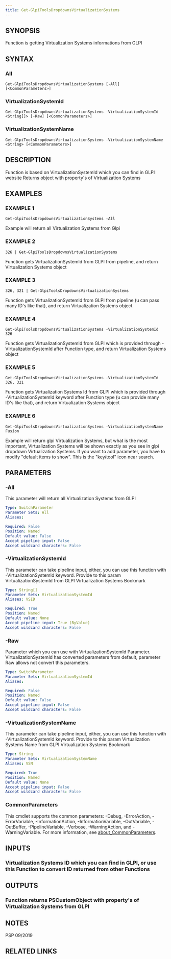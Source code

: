 ```yaml
---
title: Get-GlpiToolsDropdownsVirtualizationSystems
---
```


## SYNOPSIS
Function is getting Virtualization Systems informations from GLPI

## SYNTAX

### All
```
Get-GlpiToolsDropdownsVirtualizationSystems [-All] [<CommonParameters>]
```

### VirtualizationSystemId
```
Get-GlpiToolsDropdownsVirtualizationSystems -VirtualizationSystemId <String[]> [-Raw] [<CommonParameters>]
```

### VirtualizationSystemName
```
Get-GlpiToolsDropdownsVirtualizationSystems -VirtualizationSystemName <String> [<CommonParameters>]
```

## DESCRIPTION
Function is based on VirtualizationSystemId which you can find in GLPI website
Returns object with property's of Virtualization Systems

## EXAMPLES

### EXAMPLE 1
```
Get-GlpiToolsDropdownsVirtualizationSystems -All
```

Example will return all Virtualization Systems from Glpi

### EXAMPLE 2
```
326 | Get-GlpiToolsDropdownsVirtualizationSystems
```

Function gets VirtualizationSystemId from GLPI from pipeline, and return Virtualization Systems object

### EXAMPLE 3
```
326, 321 | Get-GlpiToolsDropdownsVirtualizationSystems
```

Function gets VirtualizationSystemId from GLPI from pipeline (u can pass many ID's like that), and return Virtualization Systems object

### EXAMPLE 4
```
Get-GlpiToolsDropdownsVirtualizationSystems -VirtualizationSystemId 326
```

Function gets VirtualizationSystemId from GLPI which is provided through -VirtualizationSystemId after Function type, and return Virtualization Systems object

### EXAMPLE 5
```
Get-GlpiToolsDropdownsVirtualizationSystems -VirtualizationSystemId 326, 321
```

Function gets Virtualization Systems Id from GLPI which is provided through -VirtualizationSystemId keyword after Function type (u can provide many ID's like that), and return Virtualization Systems object

### EXAMPLE 6
```
Get-GlpiToolsDropdownsVirtualizationSystems -VirtualizationSystemName Fusion
```

Example will return glpi Virtualization Systems, but what is the most important, Virtualization Systems will be shown exactly as you see in glpi dropdown Virtualization Systems.
If you want to add parameter, you have to modify "default items to show".
This is the "key/tool" icon near search.

## PARAMETERS

### -All
This parameter will return all Virtualization Systems from GLPI

```yaml
Type: SwitchParameter
Parameter Sets: All
Aliases:

Required: False
Position: Named
Default value: False
Accept pipeline input: False
Accept wildcard characters: False
```

### -VirtualizationSystemId
This parameter can take pipeline input, either, you can use this function with -VirtualizationSystemId keyword.
Provide to this param VirtualizationSystemId from GLPI Virtualization Systems Bookmark

```yaml
Type: String[]
Parameter Sets: VirtualizationSystemId
Aliases: VSID

Required: True
Position: Named
Default value: None
Accept pipeline input: True (ByValue)
Accept wildcard characters: False
```

### -Raw
Parameter which you can use with VirtualizationSystemId Parameter.
VirtualizationSystemId has converted parameters from default, parameter Raw allows not convert this parameters.

```yaml
Type: SwitchParameter
Parameter Sets: VirtualizationSystemId
Aliases:

Required: False
Position: Named
Default value: False
Accept pipeline input: False
Accept wildcard characters: False
```

### -VirtualizationSystemName
This parameter can take pipeline input, either, you can use this function with -VirtualizationSystemId keyword.
Provide to this param Virtualization Systems Name from GLPI Virtualization Systems Bookmark

```yaml
Type: String
Parameter Sets: VirtualizationSystemName
Aliases: VSN

Required: True
Position: Named
Default value: None
Accept pipeline input: False
Accept wildcard characters: False
```

### CommonParameters
This cmdlet supports the common parameters: -Debug, -ErrorAction, -ErrorVariable, -InformationAction, -InformationVariable, -OutVariable, -OutBuffer, -PipelineVariable, -Verbose, -WarningAction, and -WarningVariable. For more information, see [about_CommonParameters](http://go.microsoft.com/fwlink/?LinkID=113216).

## INPUTS

### Virtualization Systems ID which you can find in GLPI, or use this Function to convert ID returned from other Functions
## OUTPUTS

### Function returns PSCustomObject with property's of Virtualization Systems from GLPI
## NOTES
PSP 09/2019

## RELATED LINKS
